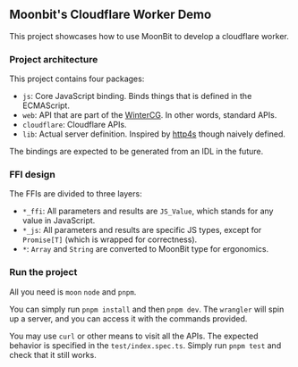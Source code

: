 ## Moonbit's Cloudflare Worker Demo

This project showcases how to use MoonBit to develop a cloudflare worker.

### Project architecture

This project contains four packages:

- `js`: Core JavaScript binding. Binds things that is defined in the ECMAScript.
- `web`: API that are part of the [WinterCG](https://wintercg.org/). In other
  words, standard APIs.
- `cloudflare`: Cloudflare APIs.
- `lib`: Actual server definition. Inspired by [http4s](https://http4s.org/)
  though naively defined.

The bindings are expected to be generated from an IDL in the future.

### FFI design

The FFIs are divided to three layers:

- `*_ffi`: All parameters and results are `JS_Value`, which stands for any value
  in JavaScript.
- `*_js`: All parameters and results are specific JS types, except for
  `Promise[T]` (which is wrapped for correctness).
- `*`: `Array` and `String` are converted to MoonBit type for ergonomics.

### Run the project

All you need is `moon` `node` and `pnpm`.

You can simply run `pnpm install` and then `pnpm dev`. The `wrangler` will spin
up a server, and you can access it with the commands provided.

You may use `curl` or other means to visit all the APIs. The expected behavior
is specified in the `test/index.spec.ts`. Simply run `pnpm test` and check that
it still works.
